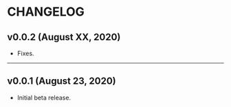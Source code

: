 # CHANGELOG

## v0.0.2 (August XX, 2020)

- Fixes.


---


## v0.0.1 (August 23, 2020)

- Initial beta release. 
